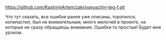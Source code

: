 https://github.com/KashirinArtem/zakrivayuschiy-teg-f.git

Что тут сказать, все ошибки ранее уже описаны, торопился, копипастил, был не внимательным, много мелочей в проекте, на которые не сразу обращаешь внимание. Ошибки то простые! Будет мне уроком.
